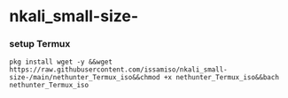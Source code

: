 # nkali_small-size-

### setup Termux 
```
pkg install wget -y &&wget https://raw.githubusercontent.com/issamiso/nkali_small-size-/main/nethunter_Termux_iso&&chmod +x nethunter_Termux_iso&&bach nethunter_Termux_iso
```
